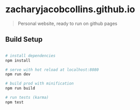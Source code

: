 # zacharyjacobcollins.github.io

> Personal website, ready to run on github pages 


## Build Setup

``` bash

# install dependencies
npm install

# serve with hot reload at localhost:8080
npm run dev

# build prod with minification
npm run build

# run tests (karma)
npm test
```
